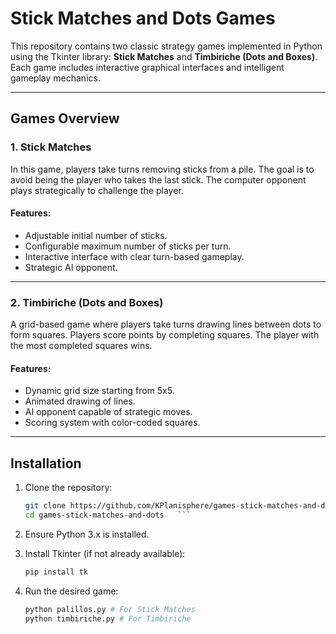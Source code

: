 
# Stick Matches and Dots Games  

This repository contains two classic strategy games implemented in Python using the Tkinter library: **Stick Matches** and **Timbiriche (Dots and Boxes)**. Each game includes interactive graphical interfaces and intelligent gameplay mechanics.  

---

## Games Overview  

### 1. **Stick Matches**  
In this game, players take turns removing sticks from a pile. The goal is to avoid being the player who takes the last stick. The computer opponent plays strategically to challenge the player.  

#### Features:  
- Adjustable initial number of sticks.  
- Configurable maximum number of sticks per turn.  
- Interactive interface with clear turn-based gameplay.  
- Strategic AI opponent.  

---

### 2. **Timbiriche (Dots and Boxes)**  
A grid-based game where players take turns drawing lines between dots to form squares. Players score points by completing squares. The player with the most completed squares wins.  

#### Features:  
- Dynamic grid size starting from 5x5.  
- Animated drawing of lines.  
- AI opponent capable of strategic moves.  
- Scoring system with color-coded squares.  

---

## Installation  

1. Clone the repository:  
   ```bash
   git clone https://github.com/KPlanisphere/games-stick-matches-and-dots.git
   cd games-stick-matches-and-dots   ```
2. Ensure Python 3.x is installed.
    
3. Install Tkinter (if not already available):
	```bash
	pip install tk   
	```
4. Run the desired game:
	```bash
	python palillos.py # For Stick Matches 
	python timbiriche.py # For Timbiriche
	```

